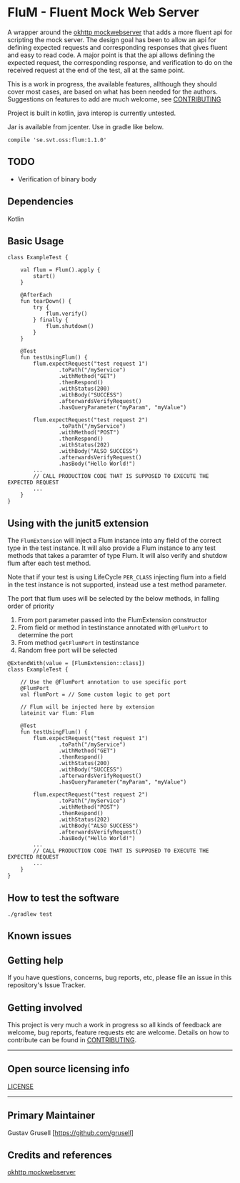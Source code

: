 # FluM - Fluent Mock Web Server

A wrapper around the [okhttp mockwebserver](https://github.com/square/okhttp/tree/master/mockwebserver)
that adds a more fluent api for scripting the mock server. The design goal has been to allow an api
for defining expected requests and corresponding responses that gives fluent and easy to read code.
A major point is that the api allows defining the expected request, the corresponding response,
and verification to do on the received request at the end of the test, all at the same point.

This is a work in progress, the available features, allthough they should cover most cases,
are based on what has been needed for the authors. Suggestions on features to add are much
welcome, see [CONTRIBUTING](#getting-involved)
 
Project is built in kotlin, java interop is currently untested.

Jar is available from jcenter. Use in gradle like below.

```compile 'se.svt.oss:flum:1.1.0'```

## TODO
- Verification of binary body

## Dependencies

Kotlin

## Basic Usage
```
class ExampleTest {

    val flum = Flum().apply {
        start()
    }

    @AfterEach
    fun tearDown() {
        try {
            flum.verify()
        } finally {
            flum.shutdown()
        }
    }

    @Test
    fun testUsingFlum() {
        flum.expectRequest("test request 1")
                .toPath("/myService")
                .withMethod("GET")
                .thenRespond()
                .withStatus(200)
                .withBody("SUCCESS")
                .afterwardsVerifyRequest()
                .hasQueryParameter("myParam", "myValue")

        flum.expectRequest("test request 2")
                .toPath("/myService")
                .withMethod("POST")
                .thenRespond()
                .withStatus(202)
                .withBody("ALSO SUCCESS")
                .afterwardsVerifyRequest()
                .hasBody("Hello World!")
        ...
        // CALL PRODUCTION CODE THAT IS SUPPOSED TO EXECUTE THE EXPECTED REQUEST
        ...
    }
}
```
## Using with the junit5 extension
The `FlumExtension` will inject a Flum instance into any field of the correct type in the test instance. It will also
provide a Flum instance to any test methods that takes a paramter of type Flum. It will also verify and shutdow flum 
after each test method.

Note that if your test is using LifeCycle `PER_CLASS` injecting flum into a field in the test instance is not
 supported, instead use a test method parameter.

The port that flum uses will be selected by the below methods, in falling order of priority
1. From port parameter passed into the FlumExtension constructor
2. From field or method in testinstance annotated with `@FlumPort`
to determine the port
3. From method `getFlumPort` in testinstance
4. Random free port will be selected
```
@ExtendWith(value = [FlumExtension::class])
class ExampleTest {

    // Use the @FlumPort annotation to use specific port
    @FlumPort
    val flumPort = // Some custom logic to get port 

    // Flum will be injected here by extension
    lateinit var flum: Flum

    @Test
    fun testUsingFlum() {
        flum.expectRequest("test request 1")
                .toPath("/myService")
                .withMethod("GET")
                .thenRespond()
                .withStatus(200)
                .withBody("SUCCESS")
                .afterwardsVerifyRequest()
                .hasQueryParameter("myParam", "myValue")

        flum.expectRequest("test request 2")
                .toPath("/myService")
                .withMethod("POST")
                .thenRespond()
                .withStatus(202)
                .withBody("ALSO SUCCESS")
                .afterwardsVerifyRequest()
                .hasBody("Hello World!")
        ...
        // CALL PRODUCTION CODE THAT IS SUPPOSED TO EXECUTE THE EXPECTED REQUEST
        ...
    }
}
```

## How to test the software

```
./gradlew test
```

## Known issues


## Getting help

If you have questions, concerns, bug reports, etc, please file an issue in this repository's Issue Tracker.

## Getting involved

This project is very much a work in progress so all kinds of feedback are welcome, bug reports, 
feature requests etc are welcome. Details on how to contribute can be found in [CONTRIBUTING](CONTRIBUTING.md).


----

## Open source licensing info

[LICENSE](LICENSE)

----

## Primary Maintainer

Gustav Grusell [https://github.com/grusell]

## Credits and references

[okhttp mockwebserver](https://github.com/square/okhttp/tree/master/mockwebserver)